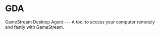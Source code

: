 # GDA
 GameStream Desktop Agent --- A tool to access your computer remotely and fastly with GameStream.
